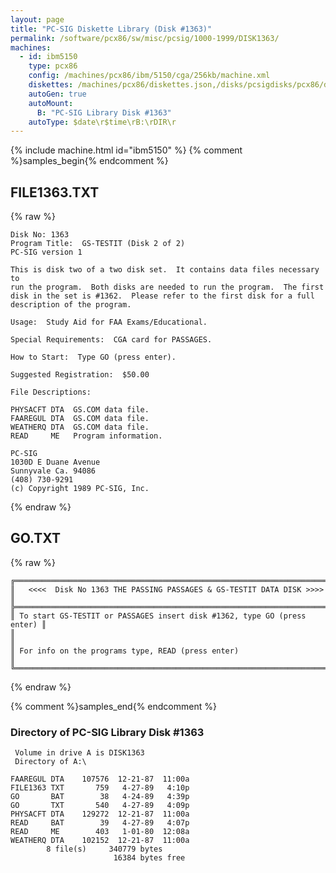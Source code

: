 ```yaml
---
layout: page
title: "PC-SIG Diskette Library (Disk #1363)"
permalink: /software/pcx86/sw/misc/pcsig/1000-1999/DISK1363/
machines:
  - id: ibm5150
    type: pcx86
    config: /machines/pcx86/ibm/5150/cga/256kb/machine.xml
    diskettes: /machines/pcx86/diskettes.json,/disks/pcsigdisks/pcx86/diskettes.json
    autoGen: true
    autoMount:
      B: "PC-SIG Library Disk #1363"
    autoType: $date\r$time\rB:\rDIR\r
---
```


{% include machine.html id="ibm5150" %}
{% comment %}samples_begin{% endcomment %}

## FILE1363.TXT

{% raw %}
```
Disk No: 1363
Program Title:  GS-TESTIT (Disk 2 of 2)
PC-SIG version 1

This is disk two of a two disk set.  It contains data files necessary to
run the program.  Both disks are needed to run the program.  The first
disk in the set is #1362.  Please refer to the first disk for a full
description of the program.

Usage:  Study Aid for FAA Exams/Educational.

Special Requirements:  CGA card for PASSAGES.

How to Start:  Type GO (press enter).

Suggested Registration:  $50.00

File Descriptions:

PHYSACFT DTA  GS.COM data file.
FAAREGUL DTA  GS.COM data file.
WEATHERQ DTA  GS.COM data file.
READ     ME   Program information.

PC-SIG
1030D E Duane Avenue
Sunnyvale Ca. 94086
(408) 730-9291
(c) Copyright 1989 PC-SIG, Inc.

```
{% endraw %}

## GO.TXT

{% raw %}
```
╔═════════════════════════════════════════════════════════════════════════╗
║   <<<<  Disk No 1363 THE PASSING PASSAGES & GS-TESTIT DATA DISK >>>>    ║
╠═════════════════════════════════════════════════════════════════════════╣
║ To start GS-TESTIT or PASSAGES insert disk #1362, type GO (press enter) ║
║                                                                         ║
║ For info on the programs type, READ (press enter)                       ║
╚═════════════════════════════════════════════════════════════════════════╝
```
{% endraw %}

{% comment %}samples_end{% endcomment %}

### Directory of PC-SIG Library Disk #1363

     Volume in drive A is DISK1363
     Directory of A:\

    FAAREGUL DTA    107576  12-21-87  11:00a
    FILE1363 TXT       759   4-27-89   4:10p
    GO       BAT        38   4-24-89   4:39p
    GO       TXT       540   4-27-89   4:09p
    PHYSACFT DTA    129272  12-21-87  11:00a
    READ     BAT        39   4-27-89   4:07p
    READ     ME        403   1-01-80  12:08a
    WEATHERQ DTA    102152  12-21-87  11:00a
            8 file(s)     340779 bytes
                           16384 bytes free
